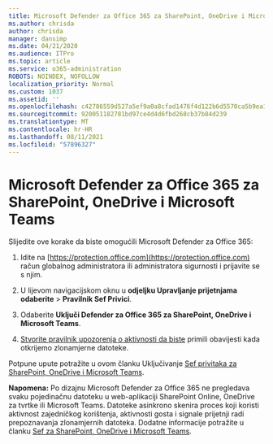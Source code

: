 ```yaml
---
title: Microsoft Defender za Office 365 za SharePoint, OneDrive i Microsoft Teams
ms.author: chrisda
author: chrisda
manager: dansimp
ms.date: 04/21/2020
ms.audience: ITPro
ms.topic: article
ms.service: o365-administration
ROBOTS: NOINDEX, NOFOLLOW
localization_priority: Normal
ms.custom: 1037
ms.assetid: ''
ms.openlocfilehash: c42786559d527a5ef9a0a8cfad1476f4d122b6d5570ca5b9ea138b21a153ae96
ms.sourcegitcommit: 920051182781bd97ce4d4d6fbd268cb37b84d239
ms.translationtype: MT
ms.contentlocale: hr-HR
ms.lasthandoff: 08/11/2021
ms.locfileid: "57896327"
---
```

# <a name="microsoft-defender-for-office-365-for-sharepoint-onedrive-and-microsoft-teams"></a>Microsoft Defender za Office 365 za SharePoint, OneDrive i Microsoft Teams

Slijedite ove korake da biste omogućili Microsoft Defender za Office 365:

1. Idite na [https://protection.office.com](https://protection.office.com) račun globalnog administratora ili administratora sigurnosti i prijavite se s njim.

2. U lijevom navigacijskom oknu u **odjeljku Upravljanje prijetnjama** **odaberite** \> **Pravilnik Sef Privici**.

3. Odaberite **Uključi Defender za Office 365 za SharePoint, OneDrive i Microsoft Teams**.

4. [Stvorite pravilnik upozorenja o aktivnosti da biste](https://docs.microsoft.com/microsoft-365/compliance/create-activity-alerts) primili obavijesti kada otkrijemo zlonamjerne datoteke.

Potpune upute potražite u ovom članku Uključivanje [Sef privitaka za SharePoint, OneDrive i Microsoft Teams](https://docs.microsoft.com/microsoft-365/security/office-365-security/turn-on-atp-for-spo-odb-and-teams).

**Napomena:** Po dizajnu Microsoft Defender za Office 365 ne pregledava svaku pojedinačnu datoteku u web-aplikaciji SharePoint Online, OneDrive za tvrtke ili Microsoft Teams. Datoteke asinkrono skenira proces koji koristi aktivnost zajedničkog korištenja, aktivnosti gosta i signale prijetnji radi prepoznavanja zlonamjernih datoteka. Dodatne informacije potražite u članku [Sef za SharePoint, OneDrive i Microsoft Teams](https://docs.microsoft.com/microsoft-365/security/office-365-security/atp-for-spo-odb-and-teams).
